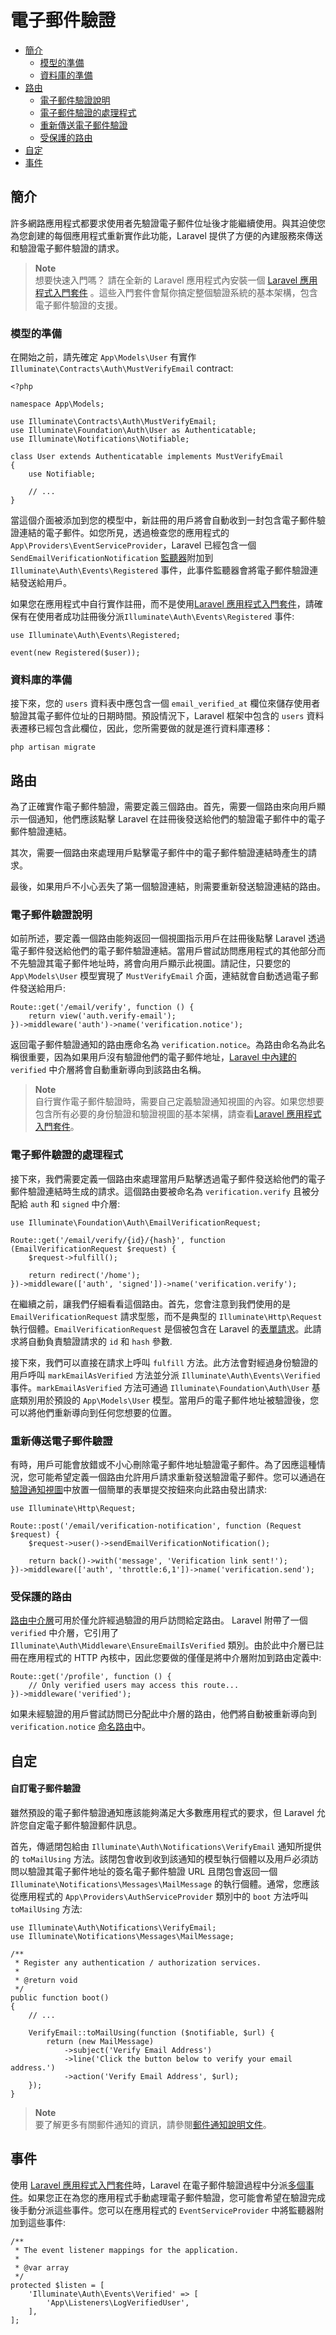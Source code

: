 # 電子郵件驗證

- [簡介](#introduction)
    - [模型的準備](#model-preparation)
    - [資料庫的準備](#database-preparation)
- [路由](#verification-routing)
    - [電子郵件驗證說明](#the-email-verification-notice)
    - [電子郵件驗證的處理程式](#the-email-verification-handler)
    - [重新傳送電子郵件驗證](#resending-the-verification-email)
    - [受保護的路由](#protecting-routes)
- [自定](#customization)
- [事件](#events)

<a name="introduction"></a>
## 簡介

許多網路應用程式都要求使用者先驗證電子郵件位址後才能繼續使用。與其迫使您為您創建的每個應用程式重新實作此功能，Laravel 提供了方便的內建服務來傳送和驗證電子郵件驗證的請求。

> **Note**   
> 想要快速入門嗎？ 請在全新的 Laravel 應用程式內安裝一個 [Laravel 應用程式入門套件](/docs/{{version}}/starter-kits) 。這些入門套件會幫你搞定整個驗證系統的基本架構，包含電子郵件驗證的支援。
<a name="model-preparation"></a>
### 模型的準備

在開始之前，請先確定 `App\Models\User` 有實作 `Illuminate\Contracts\Auth\MustVerifyEmail` contract:

    <?php

    namespace App\Models;

    use Illuminate\Contracts\Auth\MustVerifyEmail;
    use Illuminate\Foundation\Auth\User as Authenticatable;
    use Illuminate\Notifications\Notifiable;

    class User extends Authenticatable implements MustVerifyEmail
    {
        use Notifiable;

        // ...
    }

當這個介面被添加到您的模型中，新註冊的用戶將會自動收到一封包含電子郵件驗證連結的電子郵件。如您所見，透過檢查您的應用程式的`App\Providers\EventServiceProvider`，Laravel 已經包含一個 `SendEmailVerificationNotification` [監聽器](/docs/{{version}}/events)附加到 `Illuminate\Auth\Events\Registered` 事件，此事件監聽器會將電子郵件驗證連結發送給用戶。

如果您在應用程式中自行實作註冊，而不是使用[Laravel 應用程式入門套件](/docs/{{version}}/starter-kits)，請確保有在使用者成功註冊後分派`Illuminate\Auth\Events\Registered` 事件:

    use Illuminate\Auth\Events\Registered;

    event(new Registered($user));

<a name="database-preparation"></a>
### 資料庫的準備

接下來，您的 `users` 資料表中應包含一個 `email_verified_at` 欄位來儲存使用者驗證其電子郵件位址的日期時間。預設情況下，Laravel 框架中包含的 `users` 資料表遷移已經包含此欄位，因此，您所需要做的就是進行資料庫遷移：

```shell
php artisan migrate
```

<a name="verification-routing"></a>
## 路由

為了正確實作電子郵件驗證，需要定義三個路由。首先，需要一個路由來向用戶顯示一個通知，他們應該點擊 Laravel 在註冊後發送給他們的驗證電子郵件中的電子郵件驗證連結。

其次，需要一個路由來處理用戶點擊電子郵件中的電子郵件驗證連結時產生的請求。

最後，如果用戶不小心丟失了第一個驗證連結，則需要重新發送驗證連結的路由。

<a name="the-email-verification-notice"></a>
### 電子郵件驗證說明

如前所述，要定義一個路由能夠返回一個視圖指示用戶在註冊後點擊 Laravel 透過電子郵件發送給他們的電子郵件驗證連結。當用戶嘗試訪問應用程式的其他部分而不先驗證其電子郵件地址時，將會向用戶顯示此視圖。請記住，只要您的 `App\Models\User` 模型實現了 `MustVerifyEmail` 介面，連結就會自動透過電子郵件發送給用戶:

    Route::get('/email/verify', function () {
        return view('auth.verify-email');
    })->middleware('auth')->name('verification.notice');

返回電子郵件驗證通知的路由應命名為 `verification.notice`。為路由命名為此名稱很重要，因為如果用戶沒有驗證他們的電子郵件地址，[Laravel 中內建的](#protecting-routes) `verified` 中介層將會自動重新導向到該路由名稱。

> **Note**  
> 自行實作電子郵件驗證時，需要自己定義驗證通知視圖的內容。如果您想要包含所有必要的身份驗證和驗證視圖的基本架構，請查看[Laravel 應用程式入門套件](/docs/{{version}}/starter-kits)。
<a name="the-email-verification-handler"></a>
### 電子郵件驗證的處理程式

接下來，我們需要定義一個路由來處理當用戶點擊透過電子郵件發送給他們的電子郵件驗證連結時生成的請求。這個路由要被命名為 `verification.verify` 且被分配給 `auth` 和 `signed` 中介層:

    use Illuminate\Foundation\Auth\EmailVerificationRequest;

    Route::get('/email/verify/{id}/{hash}', function (EmailVerificationRequest $request) {
        $request->fulfill();

        return redirect('/home');
    })->middleware(['auth', 'signed'])->name('verification.verify');

在繼續之前，讓我們仔細看看這個路由。首先，您會注意到我們使用的是 `EmailVerificationRequest` 請求型態，而不是典型的 `Illuminate\Http\Request` 執行個體。`EmailVerificationRequest` 是個被包含在 Laravel 的[表單請求](/docs/{{version}}/validation#form-request-validation)。此請求將自動負責驗證請求的 `id` 和 `hash` 參數.

接下來，我們可以直接在請求上呼叫 `fulfill` 方法。此方法會對經過身份驗證的用戶呼叫 `markEmailAsVerified` 方法並分派 `Illuminate\Auth\Events\Verified` 事件。`markEmailAsVerified` 方法可通過 `Illuminate\Foundation\Auth\User` 基底類別用於預設的 `App\Models\User` 模型。當用戶的電子郵件地址被驗證後，您可以將他們重新導向到任何您想要的位置。

<a name="resending-the-verification-email"></a>
### 重新傳送電子郵件驗證

有時，用戶可能會放錯或不小心刪除電子郵件地址驗證電子郵件。為了因應這種情況，您可能希望定義一個路由允許用戶請求重新發送驗證電子郵件。您可以通過在[驗證通知視圖](#the-email-verification-notice)中放置一個簡單的表單提交按鈕來向此路由發出請求:

    use Illuminate\Http\Request;

    Route::post('/email/verification-notification', function (Request $request) {
        $request->user()->sendEmailVerificationNotification();

        return back()->with('message', 'Verification link sent!');
    })->middleware(['auth', 'throttle:6,1'])->name('verification.send');

<a name="protecting-routes"></a>
### 受保護的路由

[路由中介層](/docs/{{version}}/middleware)可用於僅允許經過驗證的用戶訪問給定路由。 Laravel 附帶了一個 `verified` 中介層，它引用了 `Illuminate\Auth\Middleware\EnsureEmailIsVerified` 類別。由於此中介層已註冊在應用程式的 HTTP 內核中，因此您要做的僅僅是將中介層附加到路由定義中:

    Route::get('/profile', function () {
        // Only verified users may access this route...
    })->middleware('verified');

如果未經驗證的用戶嘗試訪問已分配此中介層的路由，他們將自動被重新導向到 `verification.notice` [命名路由](/docs/{{version}}/routing#named-routes)中。

<a name="customization"></a>
## 自定

<a name="verification-email-customization"></a>
#### 自訂電子郵件驗證

雖然預設的電子郵件驗證通知應該能夠滿足大多數應用程式的要求，但 Laravel 允許您自定電子郵件驗證郵件訊息。

首先，傳遞閉包給由 `Illuminate\Auth\Notifications\VerifyEmail` 通知所提供的 `toMailUsing` 方法。該閉包會收到收到該通知的模型執行個體以及用戶必須訪問以驗證其電子郵件地址的簽名電子郵件驗證 URL 且閉包會返回一個 `Illuminate\Notifications\Messages\MailMessage` 的執行個體。通常，您應該從應用程式的 `App\Providers\AuthServiceProvider` 類別中的 `boot` 方法呼叫 `toMailUsing` 方法:

    use Illuminate\Auth\Notifications\VerifyEmail;
    use Illuminate\Notifications\Messages\MailMessage;

    /**
     * Register any authentication / authorization services.
     *
     * @return void
     */
    public function boot()
    {
        // ...

        VerifyEmail::toMailUsing(function ($notifiable, $url) {
            return (new MailMessage)
                ->subject('Verify Email Address')
                ->line('Click the button below to verify your email address.')
                ->action('Verify Email Address', $url);
        });
    }

> **Note**  
> 要了解更多有關郵件通知的資訊，請參閱[郵件通知說明文件](/docs/{{version}}/notifications#mail-notifications)。
<a name="events"></a>
## 事件

使用 [Laravel 應用程式入門套件](/docs/{{version}}/starter-kits)時，Laravel 在電子郵件驗證過程中分派[多個事件](/docs/{{version}}/events)。如果您正在為您的應用程式手動處理電子郵件驗證，您可能會希望在驗證完成後手動分派這些事件。您可以在應用程式的 `EventServiceProvider` 中將監聽器附加到這些事件:

    /**
     * The event listener mappings for the application.
     *
     * @var array
     */
    protected $listen = [
        'Illuminate\Auth\Events\Verified' => [
            'App\Listeners\LogVerifiedUser',
        ],
    ];
